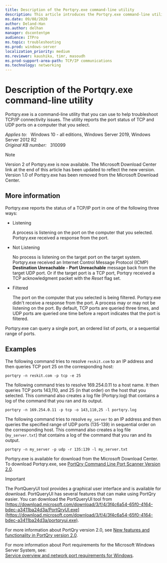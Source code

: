 ```yaml
---
title: Description of the Portqry.exe command-line utility
description: This article introduces the Portqry.exe command-line utility.
ms.date: 09/08/2020
author: Deland-Han
ms.author: delhan
manager: dscontentpm
audience: ITPro
ms.topic: troubleshooting
ms.prod: windows-server
localization_priority: medium
ms.reviewer: kaushika, timr, masoudh
ms.prod-support-area-path: TCP/IP communications
ms.technology: networking
---
```

# Description of the Portqry.exe command-line utility

Portqry.exe is a command-line utility that you can use to help troubleshoot TCP/IP connectivity issues. The utility reports the port status of TCP and UDP ports on a computer that you select.

_Applies to:_ &nbsp; Windows 10 - all editions, Windows Server 2019, Windows Server 2012 R2  
_Original KB number:_ &nbsp; 310099

> [!NOTE]
> Version 2 of Portqry.exe is now available. The Microsoft Download Center link at the end of this article has been updated to reflect the new version. Version 1.0 of Portqry.exe has been removed from the Microsoft Download Center.

## More information

Portqry.exe reports the status of a TCP/IP port in one of the following three ways:

- Listening

  A process is listening on the port on the computer that you selected. Portqry.exe received a response from the port.

- Not Listening

  No process is listening on the target port on the target system. Portqry.exe received an Internet Control Message Protocol (ICMP) **Destination Unreachable - Port Unreachable** message back from the target UDP port. Or if the target port is a TCP port, Portqry received a TCP acknowledgment packet with the *Reset* flag set.

- Filtered

  The port on the computer that you selected is being filtered. Portqry.exe didn't receive a response from the port. A process may or may not be listening on the port. By default, TCP ports are queried three times, and UDP ports are queried one time before a report indicates that the port is filtered.

Portqry.exe can query a single port, an ordered list of ports, or a sequential range of ports.

## Examples

The following command tries to resolve `reskit.com` to an IP address and then queries TCP port 25 on the corresponding host:

```console
portqry -n reskit.com -p tcp -e 25
```

The following command tries to resolve 169.254.0.11 to a host name. It then queries TCP ports 143,110, and 25 (in that order) on the host that you selected. This command also creates a log file (Portqry.log) that contains a log of the command that you ran and its output.

```console
portqry -n 169.254.0.11 -p tcp -o 143,110,25 -l portqry.log
```

The following command tries to resolve `my_server` to an IP address and then queries the specified range of UDP ports (135-139) in sequential order on the corresponding host. This command also creates a log file (`my_server.txt`) that contains a log of the command that you ran and its output.

```console
portqry -n my_server -p udp -r 135:139 -l my_server.txt
```

Portqry.exe is available for download from the Microsoft Download Center. To download Portqry.exe, see [PortQry Command Line Port Scanner Version 2.0](https://www.microsoft.com/download/details.aspx?id=17148).

> [!IMPORTANT]
> The PortQueryUI tool provides a graphical user interface and is available for download. PortQueryUI has several features that can make using PortQry easier. You can download the PortQueryUI tool from [https://download.microsoft.com/download/3/f/4/3f4c6a54-65f0-4164-bdec-a3411ba24d3a/PortQryUI.exe](https://download.microsoft.com/download/3/f/4/3f4c6a54-65f0-4164-bdec-a3411ba24d3a/portqryui.exe).

For more information about PortQry version 2.0, see [New features and functionality in PortQry version 2.0](https://support.microsoft.com/help/832919).

For more information about Port requirements for the Microsoft Windows Server System, see:  
[Service overview and network port requirements for Windows](https://support.microsoft.com/help/832017).
